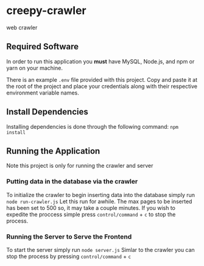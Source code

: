 # creepy-crawler

web crawler

## Required Software

In order to run this application you **must** have MySQL, Node.js, and npm or yarn on your machine.

There is an example `.env` file provided with this project. Copy and paste it at the root of the project and
place your credentials along with their respective environment variable names.

## Install Dependencies

Installing dependencies is done through the following command:
`npm install`

## Running the Application

Note this project is only for running the crawler and server

### Putting data in the database via the crawler

To initialize the crawler to begin inserting data into the database simply run
`node run-crawler.js`
Let this run for awhile. The max pages to be inserted has been set to 500 so, it may take a couple minutes.
If you wish to expedite the proccess simple press `control/command` + `c` to stop the process.

### Running the Server to Serve the Frontend

To start the server simply run
`node server.js`
Simlar to the crawler you can stop the process by pressing `control/command` + `c`
